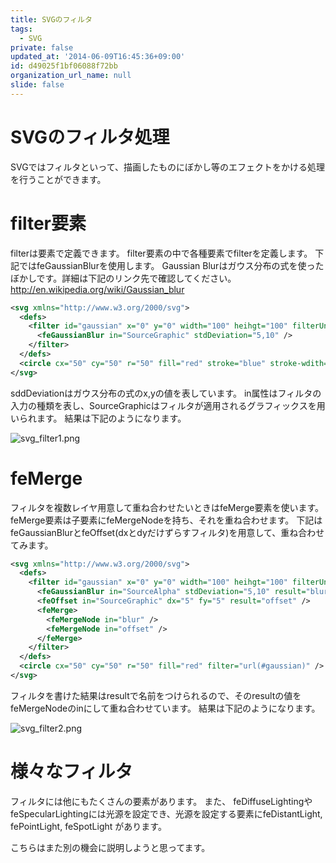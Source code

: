 ```yaml
---
title: SVGのフィルタ
tags:
  - SVG
private: false
updated_at: '2014-06-09T16:45:36+09:00'
id: d49025f1bf06088f72bb
organization_url_name: null
slide: false
---
```


# SVGのフィルタ処理

SVGではフィルタといって、描画したものにぼかし等のエフェクトをかける処理を行うことができます。

# filter要素
filterは<filter>要素で定義できます。
filter要素の中で各種要素でfilterを定義します。
下記ではfeGaussianBlurを使用します。
Gaussian Blurはガウス分布の式を使ったぼかしです。詳細は下記のリンク先で確認してください。
http://en.wikipedia.org/wiki/Gaussian_blur


```xml:filter.svg
<svg xmlns="http://www.w3.org/2000/svg">
  <defs>
    <filter id="gaussian" x="0" y="0" width="100" heihgt="100" filterUnits="objectBoundingBox">
      <feGaussianBlur in="SourceGraphic" stdDeviation="5,10" />
    </filter>
  </defs>
  <circle cx="50" cy="50" r="50" fill="red" stroke="blue" stroke-wdith="5" filter="url(#gaussian)" />
</svg>
```

sddDeviationはガウス分布の式のx,yの値を表しています。
in属性はフィルタの入力の種類を表し、SourceGraphicはフィルタが適用されるグラフィックスを用いられます。
結果は下記のようになります。

![svg_filter1.png](https://qiita-image-store.s3.amazonaws.com/0/4044/6713347c-afbf-cd88-d729-3aeae7ff65dc.png "svg_filter1.png")

# feMerge
フィルタを複数レイヤ用意して重ね合わせたいときはfeMerge要素を使います。
feMerge要素は子要素にfeMergeNodeを持ち、それを重ね合わせます。
下記はfeGaussianBlurとfeOffset(dxとdyだけずらすフィルタ)を用意して、重ね合わせてみます。

```xml:filter2.svg
<svg xmlns="http://www.w3.org/2000/svg">
  <defs>
    <filter id="gaussian" x="0" y="0" width="100" heihgt="100" filterUnits="objectBoundingBox">
      <feGaussianBlur in="SourceAlpha" stdDeviation="5,10" result="blur" />
      <feOffset in="SourceGraphic" dx="5" fy="5" result="offset" />
      <feMerge>
        <feMergeNode in="blur" />
        <feMergeNode in="offset" />
      </feMerge>
    </filter>
  </defs>
  <circle cx="50" cy="50" r="50" fill="red" filter="url(#gaussian)" />
</svg>
```

フィルタを書けた結果はresultで名前をつけられるので、そのresultの値をfeMergeNodeのinにして重ね合わせています。
結果は下記のようになります。

![svg_filter2.png](https://qiita-image-store.s3.amazonaws.com/0/4044/16b2d276-71b2-d1ce-806c-d4e84a343ac9.png "svg_filter2.png")


# 様々なフィルタ
フィルタには他にもたくさんの要素があります。
また、 feDiffuseLightingや feSpecularLightingには光源を設定でき、光源を設定する要素にfeDistantLight, fePointLight, feSpotLight があります。

こちらはまた別の機会に説明しようと思ってます。
